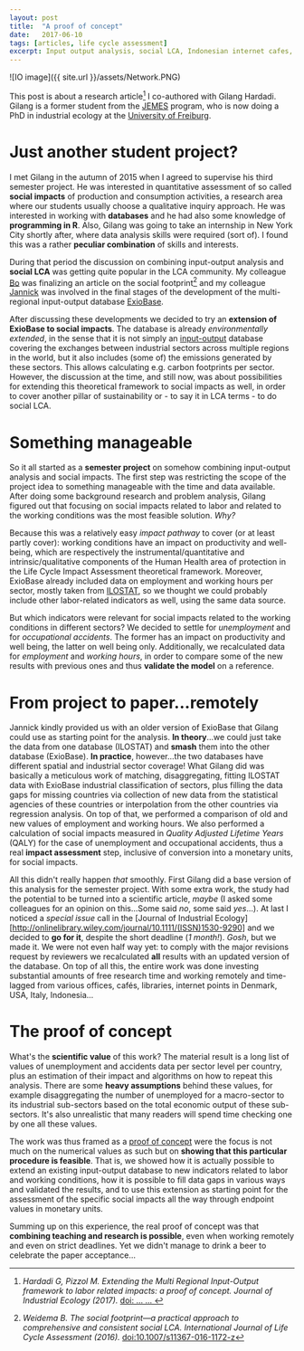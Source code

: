 ```yaml
---
layout: post
title:  "A proof of concept"
date:   2017-06-10
tags: [articles, life cycle assessment]
excerpt: Input output analysis, social LCA, Indonesian internet cafes, and much more...all in one story
---
```



![IO image]({{ site.url }}/assets/Network.PNG)


This post is about a research article[^1] I co-authored with Gilang Hardadi. Gilang is a former student from the [JEMES](http://www.jemes-cisu.eu/joomla3/) program, who is now doing a PhD in industrial ecology at the [University of Freiburg](https://www.indecol.uni-freiburg.de/en).

# Just another student project?

I met Gilang in the autumn of 2015 when I agreed to supervise his third semester project. He was interested in quantitative assessment of so called **social impacts** of production and consumption activities, a research area where our students usually choose a qualitative inquiry approach. He was interested in working with **databases** and he had also some knowledge of **programming in R**. Also, Gilang was going to take an internship in New York City shortly after, where data analysis skills were required (sort of). I found this was a rather **peculiar combination** of skills and interests.  

During that period the discussion on combining input-output analysis and **social LCA** was getting quite popular in the LCA community. My colleague [Bo](http://personprofil.aau.dk/106624) was finalizing an article on the social footprint[^2] and my colleague [Jannick](http://personprofil.aau.dk/109449?lang=en) was involved in the final stages of the development of the multi-regional input-output database [ExioBase](http://www.exiobase.eu/).

After discussing these developments we decided to try an **extension of ExioBase to social impacts**. The database is already _environmentally extended_, in the sense that it is not simply an [input-output](https://en.wikipedia.org/wiki/Input%E2%80%93output_model) database covering the exchanges between industrial sectors across multiple regions in the world, but it also includes (some of) the emissions generated by these sectors. This allows calculating e.g. carbon footprints per sector. However, the discussion at the time, and still now, was about possibilities for extending this theoretical framework to social impacts as well, in order to cover another pillar of sustainability or - to say it in LCA terms - to do social LCA.

# Something manageable

So it all started as a **semester project** on somehow combining input-output analysis and social impacts. The first step was restricting the scope of the project idea to something manageable with the time and data available. After doing some background research and problem analysis, Gilang figured out that focusing on social impacts related to labor and related to the working conditions was the most feasible solution. _Why?_

Because this was a relatively easy _impact pathway_ to cover (or at least partly cover): working conditions have an impact on productivity and well-being, which are respectively the instrumental/quantitative and intrinsic/qualitative components of the Human Health area of protection in the Life Cycle Impact Assessment theoretical framework. Moreover, ExioBase already included data on employment and working hours per sector, mostly taken from [ILOSTAT](http://www.ilo.org/ilostat/), so we thought we could probably include other labor-related indicators as well, using the same data source.

But which indicators were relevant for social impacts related to the working conditions in different sectors? We decided to settle for _unemployment_ and for _occupational accidents_. The former has an impact on productivity and well being, the latter on well being only. Additionally, we recalculated data for _employment_ and _working hours_, in order to compare some of the new results with previous ones and thus **validate the model** on a reference.


# From project to paper...remotely

Jannick kindly provided us with an older version of ExioBase that Gilang could use as starting point for the analysis. **In theory**...we could just take the data from one database (ILOSTAT) and **smash** them into the other database (ExioBase). **In practice**, however...the two databases have different spatial and industrial sector coverage! What Gilang did was basically a meticulous work of matching, disaggregating, fitting ILOSTAT data with ExioBase industrial classification of sectors, plus filling the data gaps for missing countries via collection of new data from the statistical agencies of these countries or interpolation from the other countries via regression analysis. On top of that, we performed a comparison of old and new values of employment and working hours. We also performed a calculation of social impacts measured in *Quality Adjusted Lifetime Years* (QALY) for the case of unemployment and occupational accidents, thus a real **impact assessment** step, inclusive of conversion into a monetary units, for social impacts.

All this didn't really happen _that_ smoothly. First Gilang did a base version of this analysis for the semester project. With some extra work, the study had the potential to be turned into a scientific article, _maybe_ (I asked some colleagues for an opinion on this...Some said _no_, some said _yes_...). At last I noticed a *special issue* call in the [Journal of Industrial Ecology][http://onlinelibrary.wiley.com/journal/10.1111/(ISSN)1530-9290] and we decided to **go for it**, despite the short deadline (_1 month!_). _Gosh_, but we made it. We were not even half way yet: to comply with the major revisions request by reviewers we recalculated **all** results with an updated version of the database. On top of all this, the entire work was done investing substantial amounts of free research time and working remotely and time-lagged from various offices, cafés, libraries, internet points in Denmark, USA, Italy, Indonesia...

# The proof of concept

What's the **scientific value** of this work? The material result is a long list of values of unemployment and accidents data per sector level per country, plus an estimation of their impact and algorithms on how to repeat this analysis. There are some **heavy assumptions** behind these values, for example disaggregating the number of unemployed for a macro-sector to its industrial sub-sectors based on the total economic output of these sub-sectors. It's also unrealistic that many readers will spend time checking one by one all these values.

The work was thus framed as a [proof of concept](https://en.wikipedia.org/wiki/Proof_of_concept) were the focus is not much on the numerical values as such but on **showing that this particular procedure is feasible**. That is, we showed how it is actually possible to extend an existing input-output database to new indicators related to labor and working conditions, how it is possible to fill data gaps in various ways and validated the results, and to use this extension as starting point for the assessment of the specific social impacts all the way through endpoint values in monetary units.

Summing up on this experience, the real proof of concept was that **combining teaching and research is possible**, even when working remotely and even on strict deadlines. Yet we didn't manage to drink a beer to celebrate the paper acceptance...


[^1]: _Hardadi G, Pizzol M. Extending the Multi Regional Input-Output framework to labor related impacts: a proof of concept. Journal of Industrial Ecology (2017)._ [doi: ... ... ](...)
[^2]: _Weidema B. The social footprint—a practical approach to comprehensive and consistent social LCA. International Journal of Life Cycle Assessment (2016)._ [doi:10.1007/s11367-016-1172-z](https://link.springer.com/article/10.1007/s11367-016-1172-z)
